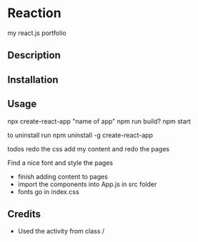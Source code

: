 # Reaction
my react.js portfolio 

## Description

## Installation

## Usage






npx create-react-app "name of app"
npm run build?
npm start 


to uninstall run
npm uninstall -g create-react-app

todos
redo the css
add my content and redo the pages

Find a nice font and style the pages


- finish adding content to pages
- import the components into App.js in src folder
- fonts go in index.css

## Credits

- Used the activity from class
/

